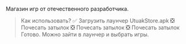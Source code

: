 Магазин игр от отечественного разработчика.
> Как использовать?
✅ Загрузить лаунчер UtuakStore.apk
❎ Почесать затылок
❎ Почесать затылок
❎ Почесать затылок
Готово. Можно зайти в лаунчер и выбрать игры.
